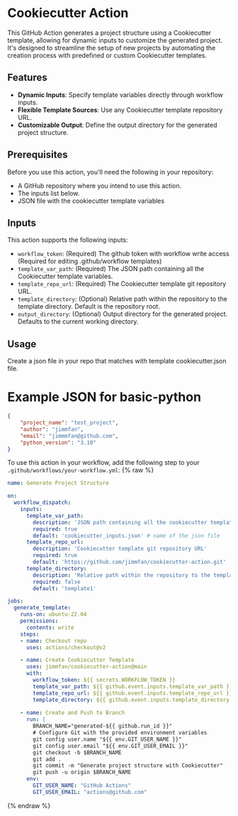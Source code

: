 # Cookiecutter Action

This GitHub Action generates a project structure using a Cookiecutter template, allowing for dynamic inputs to customize the generated project. It's designed to streamline the setup of new projects by automating the creation process with predefined or custom Cookiecutter templates.

## Features

- **Dynamic Inputs**: Specify template variables directly through workflow inputs.
- **Flexible Template Sources**: Use any Cookiecutter template repository URL.
- **Customizable Output**: Define the output directory for the generated project structure.

## Prerequisites

Before you use this action, you'll need the following in your repository:
- A GitHub repository where you intend to use this action.
- The inputs list below.
- JSON file with the cookiecutter template variables

## Inputs

This action supports the following inputs:
- `workflow_token`: (Required) The github token with workflow write access (Required for editing .github/workflow templates)
- `template_var_path`: (Required) The JSON path containing all the Cookiecutter template variables.
- `template_repo_url`: (Required) The Cookiecutter template git repository URL.
- `template_directory`: (Optional) Relative path within the repository to the template directory. Default is the repository root.
- `output_directory`: (Optional) Output directory for the generated project. Defaults to the current working directory.

## Usage
Create a json file in your repo that matches with template cookiecutter.json file.  

# Example JSON for basic-python
```json
{   
    "project_name": "test_project",
    "author": "jimmfan",
    "email": "jimmmfan@github.com",
    "python_version": "3.10"
}
```

To use this action in your workflow, add the following step to your `.github/workflows/your-workflow.yml`:
{% raw %}
```yaml
name: Generate Project Structure

on:
  workflow_dispatch:
    inputs:
      template_var_path:
        description: 'JSON path containing all the cookiecutter template variables'
        required: true
        default: 'cookiecutter_inputs.json' # name of the json file
      template_repo_url:
        description: 'Cookiecutter template git repository URL'
        required: true
        default: 'https://github.com/jimmfan/cookiecutter-action.git'
      template_directory:
        description: 'Relative path within the repository to the template directory'
        required: false
        default: 'template1'

jobs:
  generate_template:
    runs-on: ubuntu-22.04
    permissions:
      contents: write
    steps:
    - name: Checkout repo
      uses: actions/checkout@v2

    - name: Create Cookiecutter Template
      uses: jimmfan/cookiecutter-action@main
      with:
        workflow_token: ${{ secrets.WORKFLOW_TOKEN }}
        template_var_path: ${{ github.event.inputs.template_var_path }}
        template_repo_url: ${{ github.event.inputs.template_repo_url }}
        template_directory: ${{ github.event.inputs.template_directory }}
        
    - name: Create and Push to Branch
      run: |
        BRANCH_NAME="generated-${{ github.run_id }}"
        # Configure Git with the provided environment variables
        git config user.name "${{ env.GIT_USER_NAME }}"
        git config user.email "${{ env.GIT_USER_EMAIL }}"
        git checkout -b $BRANCH_NAME
        git add .
        git commit -m "Generate project structure with Cookiecutter"
        git push -u origin $BRANCH_NAME
      env:
        GIT_USER_NAME: "GitHub Actions"
        GIT_USER_EMAIL: "actions@github.com"
```
{% endraw %}        